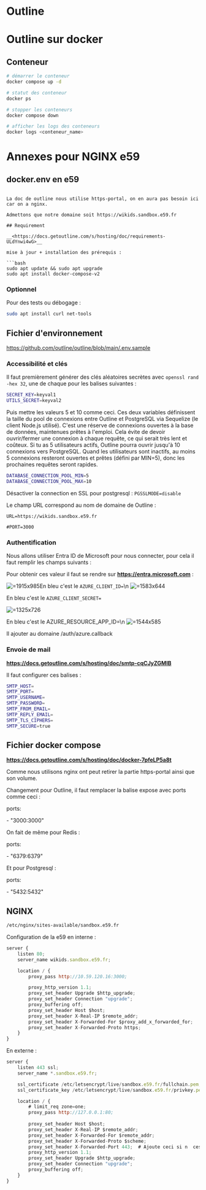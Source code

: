 # Outline

# Outline **sur docker**

## Conteneur

```bash
# démarrer le conteneur
docker compose up -d

# statut des conteneur
docker ps

# stopper les conteneurs
docker compose down

# afficher les logs des conteneurs
docker logs <conteneur_name>
```

# Annexes pour NGINX e59

## docker.env en e59 

```

La doc de outline nous utilise https-portal, on en aura pas besoin ici car on a nginx.

Admettons que notre domaine soit https://wikids.sandbox.e59.fr

## Requirement

__<https://docs.getoutline.com/s/hosting/doc/requirements-ULdYnwi4wG>__

mise à jour + installation des prérequis : 

```bash
sudo apt update && sudo apt upgrade
sudo apt install docker-compose-v2
```

### Optionnel

Pour des tests ou débogage : 

```bash
sudo apt install curl net-tools
```

## Fichier d'environnement

<https://github.com/outline/outline/blob/main/.env.sample>

### Accessibilité et clés

Il faut premièrement générer des clés aléatoires secrètes avec `openssl rand -hex 32`, une de chaque pour les balises suivantes : 

```bash
SECRET_KEY=keyval1
UTILS_SECRET=keyval2
```

Puis mettre les valeurs 5 et 10 comme ceci. Ces deux variables définissent la taille du pool de connexions entre Outline et PostgreSQL via Sequelize (le client Node.js utilisé). C'est une réserve de connexions ouvertes à la base de données, maintenues prêtes à l'emploi. Cela évite de devoir ouvrir/fermer une connexion à chaque requête, ce qui serait très lent et coûteux. Si tu as 5 utilisateurs actifs, Outline pourra ouvrir jusqu'à 10 connexions vers PostgreSQL. Quand les utilisateurs sont inactifs, au moins 5 connexions resteront ouvertes et prêtes (défini par MIN=5), donc les prochaines requêtes seront rapides.

```bash
DATABASE_CONNECTION_POOL_MIN=5
DATABASE_CONNECTION_POOL_MAX=10
```

Désactiver la connection en SSL pour postgresql : `PGSSLMODE=disable`

Le champ URL correspond au nom de domaine de Outline :

`URL=https://wikids.sandbox.e59.fr`

`#PORT=3000`

### Authentification 

Nous allons utiliser Entra ID de Microsoft pour nous connecter, pour cela il faut remplir les champs suivants : 

Pour obtenir ces valeur il faut se rendre sur __<https://entra.microsoft.com>__ : 

 ![](attachments/69f09631-057e-47bc-8d05-ea6df0e4f6da.png " =1915x985")En bleu c'est le `AZURE_CLIENT_ID=`\n ![](attachments/b1326bef-265a-4ccc-90e2-5c47630cdcb5.png " =1583x644")

En bleu c'est le `AZURE_CLIENT_SECRET=`

 ![](attachments/341c964c-c633-44c2-8d99-e49538b30249.png " =1325x726")

En bleu c'est le AZURE_RESOURCE_APP_ID=\n ![](attachments/ce7db5b1-2eab-41b7-a9e3-4fb8ca7bea3c.png " =1544x585")

Il ajouter au domaine /auth/azure.callback

### Envoie de mail

__<https://docs.getoutline.com/s/hosting/doc/smtp-cqCJyZGMIB>__

Il faut configurer ces balises : 

```bash
SMTP_HOST=
SMTP_PORT=
SMTP_USERNAME=
SMTP_PASSWORD=
SMTP_FROM_EMAIL=
SMTP_REPLY_EMAIL=
SMTP_TLS_CIPHERS=
SMTP_SECURE=true
```

## Fichier docker compose

__<https://docs.getoutline.com/s/hosting/doc/docker-7pfeLP5a8t>__

Comme nous utilisons nginx ont peut retirer la partie https-portal ainsi que son volume.

Changement pour Outline, il faut remplacer la balise expose avec ports comme ceci : 

ports:

\- "3000:3000"

On fait de même pour Redis : 

ports:

\- "6379:6379"

Et pour Postgresql : 

ports:

\- "5432:5432"

## NGINX

```bash
/etc/nginx/sites-available/sandbox.e59.fr
```

Configuration de la e59 en interne : 

```javascript
server {
    listen 80;
    server_name wikids.sandbox.e59.fr;

    location / {
        proxy_pass http://10.59.120.16:3000;

        proxy_http_version 1.1;
        proxy_set_header Upgrade $http_upgrade;
        proxy_set_header Connection "upgrade";
        proxy_buffering off;
        proxy_set_header Host $host;
        proxy_set_header X-Real-IP $remote_addr;
        proxy_set_header X-Forwarded-For $proxy_add_x_forwarded_for;
        proxy_set_header X-Forwarded-Proto https;
    }
}
```

En externe : 

```javascript
server {
    listen 443 ssl;
    server_name *.sandbox.e59.fr;

    ssl_certificate /etc/letsencrypt/live/sandbox.e59.fr/fullchain.pem;
    ssl_certificate_key /etc/letsencrypt/live/sandbox.e59.fr/privkey.pem;

    location / {
        # limit_req zone=one;
        proxy_pass http://127.0.0.1:80;
        
        proxy_set_header Host $host;
        proxy_set_header X-Real-IP $remote_addr;
        proxy_set_header X-Forwarded-For $remote_addr;
        proxy_set_header X-Forwarded-Proto $scheme;
        proxy_set_header X-Forwarded-Port 443;  # Ajoute ceci si n  cessaire
        proxy_http_version 1.1;
        proxy_set_header Upgrade $http_upgrade;
        proxy_set_header Connection "upgrade";
        proxy_buffering off;
    }
}
```